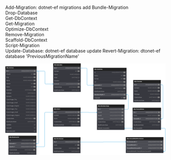 ﻿Add-Migration: dotnet-ef migrations add
Bundle-Migration  
Drop-Database  
Get-DbContext  
Get-Migration  
Optimize-DbContext  
Remove-Migration  
Scaffold-DbContext  
Script-Migration  
Update-Database: dotnet-ef database update
Revert-Migration: dtonet-ef database 'PreviousMigrationName'



![Database](./DatabaseProject/Database.svg)
